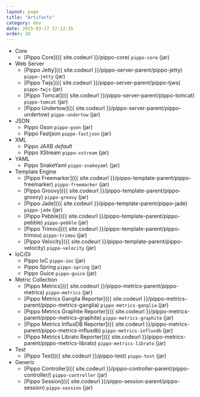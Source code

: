 ```yaml
---
layout: page
title: "Artifacts"
category: dev
date: 2015-03-17 17:13:35
order: 20
---
```


- Core
     - [Pippo Core]({{ site.codeurl }}/pippo-core) `pippo-core` (jar)
- Web Server
     - [Pippo Jetty]({{ site.codeurl }}/pippo-server-parent/pippo-jetty) `pippo-jetty` (jar)
     - [Pippo Twjs]({{ site.codeurl }}/pippo-server-parent/pippo-tjws) `pippo-twjs` (jar)
     - [Pippo Tomcat]({{ site.codeurl }}/pippo-server-parent/pippo-tomcat) `pippo-tomcat` (jar)
     - [Pippo Undertow]({{ site.codeurl }}/pippo-server-parent/pippo-undertow) `pippo-undertow` (jar)
- JSON
     - Pippo Gson `pippo-gson` (jar)
     - Pippo Fastjson `pippo-fastjson` (jar)
- XML
     - Pippo JAXB *default*
     - Pippo XStream `pippo-xstream` (jar)
- YAML
     - Pippo SnakeYaml `pippo-snakeyaml` (jar)
- Template Engine
     - [Pippo Freemarker]({{ site.codeurl }}/pippo-template-parent/pippo-freemarker) `pippo-freemarker` (jar)
     - [Pippo Groovy]({{ site.codeurl }}/pippo-template-parent/pippo-groovy) `pippo-groovy` (jar)
     - [Pippo Jade]({{ site.codeurl }}/pippo-template-parent/pippo-jade) `pippo-jade` (jar)
     - [Pippo Pebble]({{ site.codeurl }}/pippo-template-parent/pippo-pebble) `pippo-pebble` (jar)
     - [Pippo Trimou]({{ site.codeurl }}/pippo-template-parent/pippo-trimou) `pippo-trimou` (jar)
	 - [Pippo Velocity]({{ site.codeurl }}/pippo-template-parent/pippo-velocity) `pippo-velocity` (jar)
- IoC/DI
     - Pippo IoC `pippo-ioc` (jar)
     - Pippo Spring `pippo-spring` (jar)
     - Pippo Guice `pippo-guice` (jar)
- Metric Collection
     - [Pippo Metrics]({{ site.codeurl }}/pippo-metrics-parent/pippo-metrics) `pippo-metrics` (jar)
     - [Pippo Metrics Ganglia Reporter]({{ site.codeurl }}/pippo-metrics-parent/pippo-metrics-ganglia) `pippo-metrics-ganglia` (jar)
     - [Pippo Metrics Graphite Reporter]({{ site.codeurl }}/pippo-metrics-parent/pippo-metrics-graphite) `pippo-metrics-graphite` (jar)
     - [Pippo Metrics InfluxDB Reporter]({{ site.codeurl }}/pippo-metrics-parent/pippo-metrics-influxdb) `pippo-metrics-influxdb` (jar)
     - [Pippo Metrics Librato Reporter]({{ site.codeurl }}/pippo-metrics-parent/pippo-metrics-librato) `pippo-metrics-librato` (jar)
- Test
     - [Pippo Test]({{ site.codeurl }}/pippo-test) `pippo-test` (jar)
- Generic
     - [Pippo Controller]({{ site.codeurl }}/pippo-controller-parent/pippo-controller/) `pippo-controller` (jar)
     - [Pippo Session]({{ site.codeurl }}/pippo-session-parent/pippo-session) `pippo-session` (jar)
